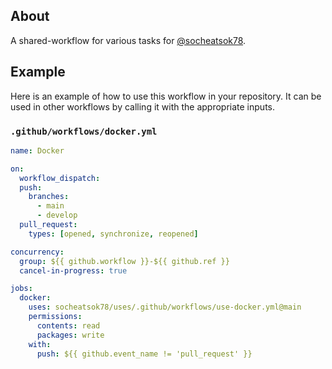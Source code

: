 ## About
A shared-workflow for various tasks for [@socheatsok78](https://github.com/socheatsok78).

## Example
Here is an example of how to use this workflow in your repository. It can be used in other workflows by calling it with the appropriate inputs.

### `.github/workflows/docker.yml`
```yaml
name: Docker

on:
  workflow_dispatch:
  push:
    branches:
      - main
      - develop
  pull_request:
    types: [opened, synchronize, reopened]

concurrency:
  group: ${{ github.workflow }}-${{ github.ref }}
  cancel-in-progress: true

jobs:
  docker:
    uses: socheatsok78/uses/.github/workflows/use-docker.yml@main
    permissions:
      contents: read
      packages: write
    with:
      push: ${{ github.event_name != 'pull_request' }}
```
